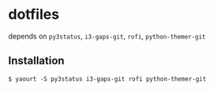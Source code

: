 dotfiles
========

depends on `py3status`, `i3-gaps-git`, `rofi`, `python-themer-git`

Installation
------------

    $ yaourt -S py3status i3-gaps-git rofi python-themer-git
